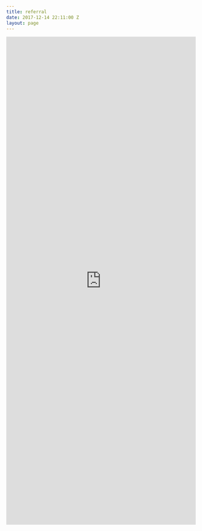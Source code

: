 ```yaml
---
title: referral
date: 2017-12-14 22:11:00 Z
layout: page
---
```


<iframe src="https://masters.formstack.com/forms/admissions_referrals" width="100%" height="1300" style="border: none;"></iframe>